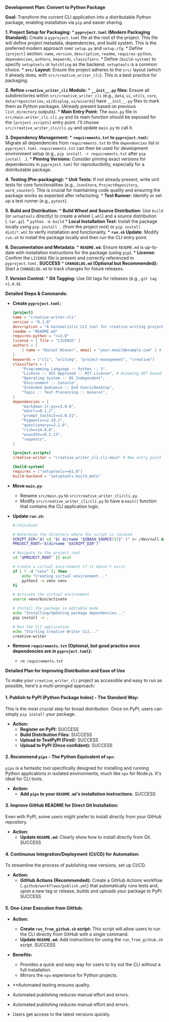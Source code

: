 **Development Plan: Convert to Python Package**

**Goal:** Transform the current CLI application into a distributable Python package, enabling installation via `pip` and easier sharing.

**1. Project Setup for Packaging:**
    *   **`pyproject.toml` (Modern Packaging Standard):** Create a `pyproject.toml` file at the root of the project. This file will define project metadata, dependencies, and build system. This is the preferred modern approach over `setup.py` and `setup.cfg`.
        *   Define `[project]` section: `name`, `version`, `description`, `readme`, `requires-python`, `dependencies`, `authors`, `keywords`, `classifiers`.
        *   Define `[build-system]` to specify `setuptools` or `hatchling` as the backend. `setuptools` is a common choice.
    *   **`src/` Layout:** Ensure the project adheres to the `src/` layout (which it already does, with `src/creative_writer_cli`). This is a best practice for packaging.

**2. Refine `creative_writer_cli` Module:**
    *   **`__init__.py` files:** Ensure all subdirectories within `src/creative_writer_cli` (e.g., `data`, `ui`, `utils`, `core`, `data/repositories`, `ui/display`, `ui/wizards`) have `__init__.py` files to mark them as Python packages. (Already present based on previous `list_directory` outputs).
    *   **Main Entry Point:** The `main.py` file in `src/main.writer_cli.cli.py` and its main function should be exposed for the `[project.scripts]` entry point. I'll choose `src/creative_writer_cli/cli.py` and update `main.py` to call it.

**3. Dependency Management:**
    *   **`requirements.txt` to `pyproject.toml`:** Migrate all dependencies from `requirements.txt` to the `dependencies` list in `pyproject.toml`. `requirements.txt` can then be used for development environment setup (e.g., `pip install -r requirements.txt` after `pip install .`).
    *   **Pinning Versions:** Consider pinning exact versions for dependencies in `pyproject.toml` for reproducibility, especially for a distributable package.

**4. Testing (Pre-packaging):**
    *   **Unit Tests:** If not already present, write unit tests for core functionalities (e.g., `JsonStore`, `ProjectRepository`, `word_counter`). This is crucial for maintaining code quality and ensuring the package works as expected after refactoring.
    *   **Test Runner:** Identify or set up a test runner (e.g., `pytest`).

**5. Build and Distribution:**
    *   **Build Wheel and Source Distribution:** Use `build` (or `setuptools` directly) to create a wheel (`.whl`) and a source distribution (`.tar.gz`).
        *   `python -m build`
    *   **Local Installation Test:** Install the package locally using `pip install .` (from the project root) or `pip install dist/*.whl` to verify installation and functionality.
    *   **`run.sh` Update:** Modify `run.sh` to install the package locally and then run the CLI entry point.

**6. Documentation and Metadata:**
    *   **`README.md`:** Ensure `README.md` is up-to-date with installation instructions for the package (using `pip`).
    *   **License:** Confirm the `LICENSE` file is present and correctly referenced in `pyproject.toml`. **SUCCESS**
    *   **`CHANGELOG.md` (Optional but Recommended):** Start a `CHANGELOG.md` to track changes for future releases.

**7. Version Control:**
    *   **Git Tagging:** Use Git tags for releases (e.g., `git tag v1.0.0`).

**Detailed Steps & Commands:**

*   **Create `pyproject.toml`:**
    ```toml
    [project]
    name = "creative-writer-cli"
    version = "0.1.0"
    description = "A minimalistic CLI tool for creative writing project management."
    readme = "README.md"
    requires-python = ">=3.8"
    license = { file = "LICENSE" }
    authors = [
        { name = "Daniel Wieser", email = "your.email@example.com" } # Replace with actual author info
    ]
    keywords = ["cli", "writing", "project-management", "creative"]
    classifiers = [
        "Programming Language :: Python :: 3",
        "License :: OSI Approved :: MIT License", # Assuming MIT based on LICENSE file
        "Operating System :: OS Independent",
        "Environment :: Console",
        "Intended Audience :: End Users/Desktop",
        "Topic :: Text Processing :: General",
    ]
    dependencies = [
        "markdown-it-py==3.0.0",
        "mdurl==0.1.2",
        "prompt_toolkit==3.0.51",
        "Pygments==2.19.2",
        "questionary==2.1.0",
        "rich==14.0.0",
        "wcwidth==0.2.13",
        "requests",
    ]

    [project.scripts]
    creative-writer = "creative_writer_cli.cli:main" # New entry point

    [build-system]
    requires = ["setuptools>=61.0"]
    build-backend = "setuptools.build_meta"
    ```

*   **Move `main.py`:**
    *   Rename `src/main.py` to `src/creative_writer_cli/cli.py`.
    *   Modify `src/creative_writer_cli/cli.py` to have a `main()` function that contains the CLI application logic.

*   **Update `run.sh`:**
    ```bash
    #!/bin/bash

    # Determine the directory where the script is located
    SCRIPT_DIR="$( cd "$( dirname "${BASH_SOURCE[0]}" )" &> /dev/null && pwd )"
    PROJECT_ROOT="$(dirname "$SCRIPT_DIR")"

    # Navigate to the project root
    cd "$PROJECT_ROOT" || exit

    # Create a virtual environment if it doesn't exist
    if [ ! -d "venv" ]; then
        echo "Creating virtual environment..."
        python3 -m venv venv
    fi

    # Activate the virtual environment
    source venv/bin/activate

    # Install the package in editable mode
    echo "Installing/Updating package dependencies..."
    pip install -e .

    # Run the CLI application
    echo "Starting Creative Writer CLI..."
    creative-writer
    ```

*   **Remove `requirements.txt` (Optional, but good practice once dependencies are in `pyproject.toml`):**
    *   `rm requirements.txt`

**Detailed Plan for Improving Distribution and Ease of Use**

To make your `creative_writer_cli` project as accessible and easy to run as possible, here's a multi-pronged approach:

#### 1. Publish to PyPI (Python Package Index) - The Standard Way:

This is the most crucial step for broad distribution. Once on PyPI, users can simply `pip install` your package.

*   **Action:**
    *   **Register on PyPI:** SUCCESS
    *   **Build Distribution Files:** SUCCESS
    *   **Upload to TestPyPI (First):** SUCCESS
    *   **Upload to PyPI (Once confident):** SUCCESS

#### 2. Recommend `pipx` - The Python Equivalent of `npx`:

`pipx` is a fantastic tool specifically designed for installing and running Python applications in isolated environments, much like `npx` for Node.js. It's ideal for CLI tools.

*   **Action:**
    *   **Add `pipx` to your `README.md`'s installation instructions.** SUCCESS

#### 3. Improve GitHub README for Direct Git Installation:

Even with PyPI, some users might prefer to install directly from your GitHub repository.

*   **Action:**
    *   **Update `README.md`:** Clearly show how to install directly from Git. SUCCESS

#### 4. Continuous Integration/Deployment (CI/CD) for Automation:

To streamline the process of publishing new versions, set up CI/CD.

*   **Action:**
    *   **GitHub Actions (Recommended):** Create a GitHub Actions workflow (`.github/workflows/publish.yml`) that automatically runs tests and, upon a new tag or release, builds and uploads your package to PyPI. SUCCESS

#### 5. One-Liner Execution from GitHub:

*   **Action:**
    *   **Create `run_from_github.sh` script:** This script will allow users to run the CLI directly from GitHub with a single command.
    *   **Update `README.md`:** Add instructions for using the `run_from_github.sh` script. SUCCESS
*   **Benefits:**
    *   Provides a quick and easy way for users to try out the CLI without a full installation.
    *   Mirrors the `npx` experience for Python projects.

*   **Automated testing ensures quality.
*   Automated publishing reduces manual effort and errors.
*   Automated publishing reduces manual effort and errors.
*   Users get access to the latest versions quickly.